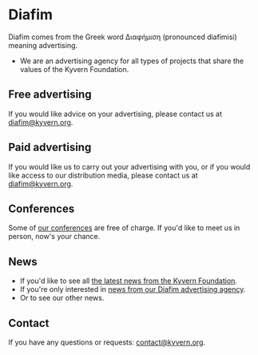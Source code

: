 # Diafim
Diafim comes from the Greek word Διαφήμιση (pronounced diafimisi) meaning advertising.
- We are an advertising agency for all types of projects that share the values of the Kyvern Foundation.
## Free advertising
If you would like advice on your advertising, please contact us at diafim@kyvern.org.
## Paid advertising
If you would like us to carry out your advertising with you, or if you would like access to our distribution media, please contact us at diafim@kyvern.org.
## Conferences
Some of [our conferences](https://github.com/kyvernfoundation/conferences) are free of charge. If you'd like to meet us in person, now's your chance.
## News
- If you'd like to see all [the latest news from the Kyvern Foundation](https://github.com/kyvernfoundation/news).
- If you're only interested in [news from our Diafim advertising agency](https://github.com/kyvernfoundation/diafim/tree/main/news).
- Or to see our other news.
## Contact
If you have any questions or requests: contact@kyvern.org.
